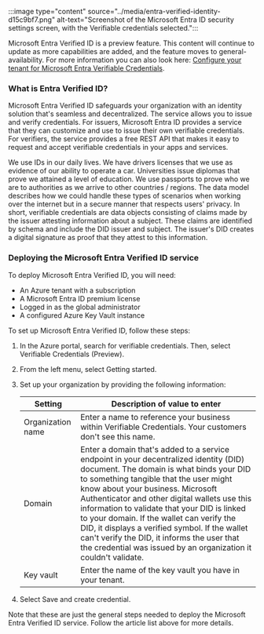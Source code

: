 :::image type="content" source="../media/entra-verified-identity-d15c9bf7.png" alt-text="Screenshot of the Microsoft Entra ID security settings screen, with the Verifiable credentials selected.":::


Microsoft Entra Verified ID is a preview feature. This content will continue to update as more capabilities are added, and the feature moves to general-availability. For more information you can also look here: [Configure your tenant for Microsoft Entra Verifiable Credentials](/azure/active-directory/verifiable-credentials/verifiable-credentials-configure-tenant).

### What is Entra Verified ID?

Microsoft Entra Verified ID safeguards your organization with an identity solution that's seamless and decentralized. The service allows you to issue and verify credentials. For issuers, Microsoft Entra ID provides a service that they can customize and use to issue their own verifiable credentials. For verifiers, the service provides a free REST API that makes it easy to request and accept verifiable credentials in your apps and services.

We use IDs in our daily lives. We have drivers licenses that we use as evidence of our ability to operate a car. Universities issue diplomas that prove we attained a level of education. We use passports to prove who we are to authorities as we arrive to other countries / regions. The data model describes how we could handle these types of scenarios when working over the internet but in a secure manner that respects users' privacy. In short, verifiable credentials are data objects consisting of claims made by the issuer attesting information about a subject. These claims are identified by schema and include the DID issuer and subject. The issuer's DID creates a digital signature as proof that they attest to this information.

### Deploying the Microsoft Entra Verified ID service

To deploy Microsoft Entra Verified ID, you will need:

 -  An Azure tenant with a subscription
 -  A Microsoft Entra ID premium license
 -  Logged in as the global administrator
 -  A configured Azure Key Vault instance

To set up Microsoft Entra Verified ID, follow these steps:

1.  In the Azure portal, search for verifiable credentials. Then, select Verifiable Credentials (Preview).
2.  From the left menu, select Getting started.
3.  Set up your organization by providing the following information:
    
    | **Setting**       | **Description of value to enter**                                                                                                                                                                                                                                                                                                                                                                                                                                                                                                  |
    | ----------------- | ---------------------------------------------------------------------------------------------------------------------------------------------------------------------------------------------------------------------------------------------------------------------------------------------------------------------------------------------------------------------------------------------------------------------------------------------------------------------------------------------------------------------------------- |
    | Organization name | Enter a name to reference your business within Verifiable Credentials. Your customers don't see this name.                                                                                                                                                                                                                                                                                                                                                                                                                         |
    | Domain            | Enter a domain that's added to a service endpoint in your decentralized identity (DID) document. The domain is what binds your DID to something tangible that the user might know about your business. Microsoft Authenticator and other digital wallets use this information to validate that your DID is linked to your domain. If the wallet can verify the DID, it displays a verified symbol. If the wallet can't verify the DID, it informs the user that the credential was issued by an organization it couldn't validate. |
    | Key vault         | Enter the name of the key vault you have in your tenant.                                                                                                                                                                                                                                                                                                                                                                                                                                                                           |
4.  Select Save and create credential.

Note that these are just the general steps needed to deploy the Microsoft Entra Verified ID service. Follow the article list above for more details.
